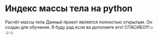 # Индекс массы тела на python
Расчёт массы тела
Данный проект является полностью открытым.
Он создан для обучения.
Я буду рад если ва дополните его!
СПАСИБО!!!☺☺☺
